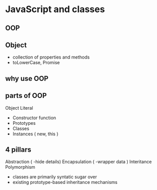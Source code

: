 # JavaScript and classes

## OOP

## Object

- collection of properties and methods
- toLowerCase, Promise

## why use OOP

## parts of OOP

Object Literal

- Constructor function
- Prototypes
- Classes
- Instances ( new, this )

## 4 pillars

Abstraction ( -hide details)
Encapsulation ( -wrapper data )
Interitance
Polymorphism 


- classes are primarily syntatic sugar over
- existing prototype-based inheritance mechanisms